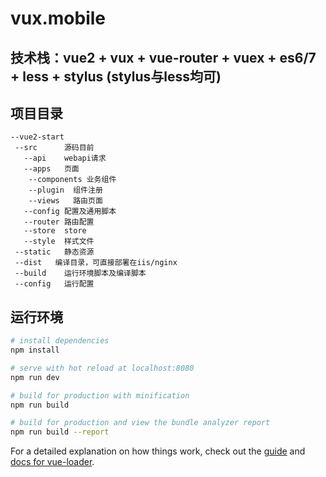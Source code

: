# vux.mobile

## 技术栈：vue2 + vux + vue-router + vuex + es6/7 + less + stylus (stylus与less均可)

## 项目目录

```
--vue2-start
 --src      源码目前
   --api    webapi请求
   --apps   页面
    --components 业务组件
    --plugin  组件注册
    --views   路由页面
   --config 配置及通用脚本
   --router 路由配置
   --store  store
   --style  样式文件
 --static   静态资源
 --dist   编译目录，可直接部署在iis/nginx
 --build    运行环境脚本及编译脚本
 --config   运行配置
 ```

## 运行环境

``` bash
# install dependencies
npm install

# serve with hot reload at localhost:8080
npm run dev

# build for production with minification
npm run build

# build for production and view the bundle analyzer report
npm run build --report
```

For a detailed explanation on how things work, check out the [guide](http://vuejs-templates.github.io/webpack/) and [docs for vue-loader](http://vuejs.github.io/vue-loader).
